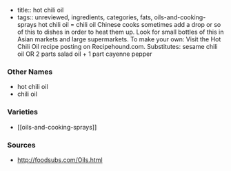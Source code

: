 - title:: hot chili oil
- tags:: unreviewed, ingredients, categories, fats, oils-and-cooking-sprays
hot chili oil = chili oil Chinese cooks sometimes add a drop or so of this to dishes in order to heat them up. Look for small bottles of this in Asian markets and large supermarkets. To make your own: Visit the Hot Chili Oil recipe posting on Recipehound.com. Substitutes: sesame chili oil OR 2 parts salad oil + 1 part cayenne pepper

### Other Names

* hot chili oil
* chili oil

### Varieties

* [[oils-and-cooking-sprays]]

### Sources
* http://foodsubs.com/Oils.html
